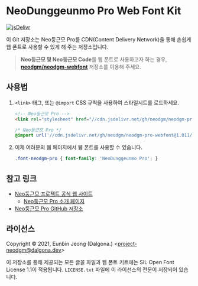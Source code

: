 # NeoDunggeunmo Pro Web Font Kit

[![jsDelivr](https://data.jsdelivr.com/v1/package/gh/neodgm/neodgm-pro-webfont/badge)](https://www.jsdelivr.com/package/gh/neodgm/neodgm-pro-webfont)

이 Git 저장소는 Neo둥근모 Pro를 CDN(Content Delivery Network)을 통해 손쉽게 웹
폰트로 사용할 수 있게 해 주는 저장소입니다.

> **Neo둥근모 및 Neo둥근모 Code**를 웹 폰트로 사용하고자 하는 경우,
> [**neodgm/neodgm-webfont**](https://github.com/neodgm/neodgm-webfont)
> 저장소를 이용해 주세요.

## 사용법

1. `<link>` 태그, 또는 `@import` CSS 규칙을 사용하여 스타일시트를 로드하세요.

    ```html
    <!-- Neo둥근모 Pro -->
    <link rel="stylesheet" href="//cdn.jsdelivr.net/gh/neodgm/neodgm-pro-webfont@1.011/neodgm_pro/style.css">
    ```

    ```css
    /* Neo둥근모 Pro */
    @import url('//cdn.jsdelivr.net/gh/neodgm/neodgm-pro-webfont@1.011/neodgm_pro/style.css');
    ```

2. 이제 여러분의 웹 페이지에서 웹 폰트를 사용할 수 있습니다.

    ```css
    .font-neodgm-pro { font-family: 'NeoDunggeunmo Pro'; }
    ```

## 참고 링크

- [Neo둥근모 프로젝트 공식 웹 사이트](https://neodgm.dalgona.dev)
  - [Neo둥근모 Pro 소개 페이지](https://neodgm.dalgona.dev/neodgm_pro.html)
- [Neo둥근모 Pro GitHub 저장소](https://github.com/neodgm/neodgm-pro)

## 라이선스

Copyright &copy; 2021, Eunbin Jeong (Dalgona.) &lt;project-neodgm@dalgona.dev&gt;

이 저장소를 통해 제공되는 모든 글꼴 파일과 웹 폰트 키트에는 SIL Open Font
License 1.1이 적용됩니다. `LICENSE.txt` 파일에 이 라이선스의 전문이 저장되어
있습니다.

